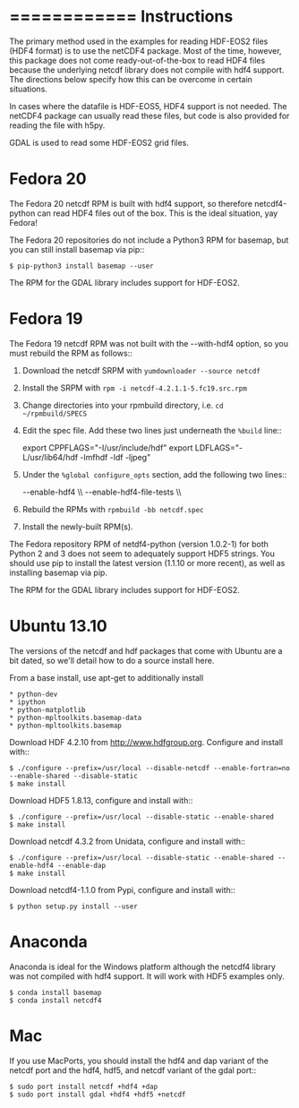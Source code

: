 ============
Instructions
============
The primary method used in the examples for reading HDF-EOS2 files (HDF4 format)
is to use the netCDF4 package.  Most of the time, however, this
package does not come ready-out-of-the-box to read HDF4 files because
the underlying netcdf library does not compile with hdf4 support.  The
directions below specify how this can be overcome in certain situations.

In cases where the datafile is HDF-EOS5, HDF4 support is not needed.  The
netCDF4 package can usually read these files, but code is also provided for
reading the file with h5py.

GDAL is used to read some HDF-EOS2 grid files.

Fedora 20
=========
The Fedora 20 netcdf RPM is built with hdf4 support, so therefore netcdf4-python
can read HDF4 files out of the box.  This is the ideal situation, yay Fedora!

The Fedora 20 repositories do not include a Python3 RPM for basemap, but you can
still install basemap via pip::

    $ pip-python3 install basemap --user

The RPM for the GDAL library includes support for HDF-EOS2.

Fedora 19
=========
The Fedora 19 netcdf RPM was not built with the --with-hdf4 option, so you must
rebuild the RPM as follows::

1. Download the netcdf SRPM with ``yumdownloader --source netcdf``
2. Install the SRPM with ``rpm -i netcdf-4.2.1.1-5.fc19.src.rpm``
3. Change directories into your rpmbuild directory, i.e. ``cd ~/rpmbuild/SPECS``
4. Edit the spec file.  Add these two lines just underneath the ``%build`` line::

    export CPPFLAGS="-I/usr/include/hdf"
    export LDFLAGS="-L/usr/lib64/hdf -lmfhdf -ldf -ljpeg"

5.  Under the ``%global configure_opts`` section, add the following two lines::

    --enable-hdf4 \\\ 
    --enable-hdf4-file-tests \\\ 

6. Rebuild the RPMs with ``rpmbuild -bb netcdf.spec``
7. Install the newly-built RPM(s).

The Fedora repository RPM of netdf4-python (version 1.0.2-1) for both Python 2
and 3 does not seem to adequately support HDF5 strings.  You should use pip to
install the latest version (1.1.10 or more recent), as well as installing
basemap via pip.  

The RPM for the GDAL library includes support for HDF-EOS2.

Ubuntu 13.10
============
The versions of the netcdf and hdf packages that come with Ubuntu are a bit 
dated, so we'll detail how to do a source install here.

From a base install, use apt-get to additionally install 

    * python-dev
    * ipython
    * python-matplotlib
    * python-mpltoolkits.basemap-data
    * python-mpltoolkits.basemap

Download HDF 4.2.10 from http://www.hdfgroup.org.  Configure and install with::

    $ ./configure --prefix=/usr/local --disable-netcdf --enable-fortran=no --enable-shared --disable-static
    $ make install

Download HDF5 1.8.13, configure and install with::

    $ ./configure --prefix=/usr/local --disable-static --enable-shared
    $ make install

Download netcdf 4.3.2 from Unidata, configure and install with::

    $ ./configure --prefix=/usr/local --disable-static --enable-shared --enable-hdf4 --enable-dap
    $ make install

Download netcdf4-1.1.0 from Pypi, configure and install with::

    $ python setup.py install --user


Anaconda
========
Anaconda is ideal for the Windows platform although the netcdf4 library was not 
compiled with hdf4 support. It will work with HDF5 examples only. 

    $ conda install basemap
    $ conda install netcdf4


Mac
===
If you use MacPorts, you should install the hdf4 and dap variant of the netcdf
port and the hdf4, hdf5, and netcdf variant of the gdal port::

    $ sudo port install netcdf +hdf4 +dap
    $ sudo port install gdal +hdf4 +hdf5 +netcdf


